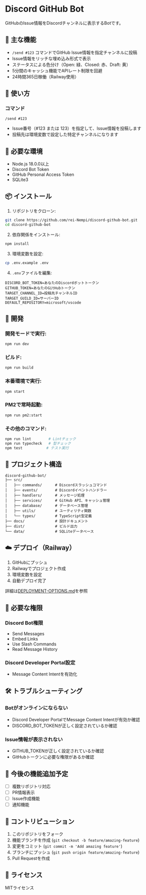 # Discord GitHub Bot

GitHubのIssue情報をDiscordチャンネルに表示するBotです。

## 🌟 主な機能

- `/send #123` コマンドでGitHub Issue情報を指定チャンネルに投稿
- Issue情報をリッチな埋め込み形式で表示
- ステータスによる色分け（Open: 緑、Closed: 赤、Draft: 黄）
- 5分間のキャッシュ機能でAPIレート制限を回避
- 24時間365日稼働（Railway使用）

## 🚀 使い方

### コマンド
```
/send #123
```
- Issue番号（#123 または 123）を指定して、Issue情報を投稿します
- 投稿先は環境変数で設定した特定チャンネルになります

## 🔧 必要な環境

- Node.js 18.0.0以上
- Discord Bot Token
- GitHub Personal Access Token
- SQLite3

## 📦 インストール

1. リポジトリをクローン:
```bash
git clone https://github.com/rei-Nempi/discord-github-bot.git
cd discord-github-bot
```

2. 依存関係をインストール:
```bash
npm install
```

3. 環境変数を設定:
```bash
cp .env.example .env
```

4. `.env`ファイルを編集:
```env
DISCORD_BOT_TOKEN=あなたのDiscordボットトークン
GITHUB_TOKEN=あなたのGitHubトークン
TARGET_CHANNEL_ID=投稿先チャンネルID
TARGET_GUILD_ID=サーバーID
DEFAULT_REPOSITORY=microsoft/vscode
```

## 🏃 開発

### 開発モードで実行:
```bash
npm run dev
```

### ビルド:
```bash
npm run build
```

### 本番環境で実行:
```bash
npm start
```

### PM2で常時起動:
```bash
npm run pm2:start
```

### その他のコマンド:
```bash
npm run lint        # Lintチェック
npm run typecheck   # 型チェック
npm test           # テスト実行
```

## 📁 プロジェクト構造

```
discord-github-bot/
├── src/
│   ├── commands/      # Discordスラッシュコマンド
│   ├── events/        # Discordイベントハンドラー
│   ├── handlers/      # メッセージ処理
│   ├── services/      # GitHub API、キャッシュ管理
│   ├── database/      # データベース管理
│   ├── utils/         # ユーティリティ関数
│   └── types/         # TypeScript型定義
├── docs/              # 設計ドキュメント
├── dist/              # ビルド出力
└── data/              # SQLiteデータベース
```

## ☁️ デプロイ（Railway）

1. GitHubにプッシュ
2. Railwayでプロジェクト作成
3. 環境変数を設定
4. 自動デプロイ完了

詳細は[DEPLOYMENT-OPTIONS.md](./DEPLOYMENT-OPTIONS.md)を参照

## 🔐 必要な権限

### Discord Bot権限
- Send Messages
- Embed Links
- Use Slash Commands
- Read Message History

### Discord Developer Portal設定
- Message Content Intentを有効化

## 🛠️ トラブルシューティング

### Botがオンラインにならない
- Discord Developer PortalでMessage Content Intentが有効か確認
- DISCORD_BOT_TOKENが正しく設定されているか確認

### Issue情報が表示されない
- GITHUB_TOKENが正しく設定されているか確認
- GitHubトークンに必要な権限があるか確認

## 📝 今後の機能追加予定

- [ ] 複数リポジトリ対応
- [ ] PR情報表示
- [ ] Issue作成機能
- [ ] 通知機能

## 🤝 コントリビューション

1. このリポジトリをフォーク
2. 機能ブランチを作成 (`git checkout -b feature/amazing-feature`)
3. 変更をコミット (`git commit -m 'Add amazing feature'`)
4. ブランチにプッシュ (`git push origin feature/amazing-feature`)
5. Pull Requestを作成

## 📄 ライセンス

MITライセンス
